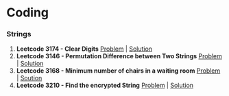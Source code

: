 # Coding

### Strings
1. **Leetcode 3174 - Clear Digits**
    [Problem](https://leetcode.com/problems/clear-digits/description/) |
    [Solution](../Coding/Strings/Leetcode_3174.java)
2. **Leetcode 3146 - Permutation Difference between Two Strings**
    [Problem](https://leetcode.com/problems/permutation-difference-between-two-strings/description/) |
    [Solution](../Coding/Strings/LeetCode_3146.java)
3. **Leetcode 3168 - Minimum number of chairs in a waiting room** 
    [Problem](https://leetcode.com/problems/minimum-number-of-chairs-in-a-waiting-room/description/) |
    [Soution](../Coding/Strings/LeetCode_3168.java)
4. **Leetcode 3210 - Find the encrypted String**
    [Problem](https://leetcode.com/problems/find-the-encrypted-string/description/) |
    [Solution](../Coding/Strings/LeetCode_3210.java)